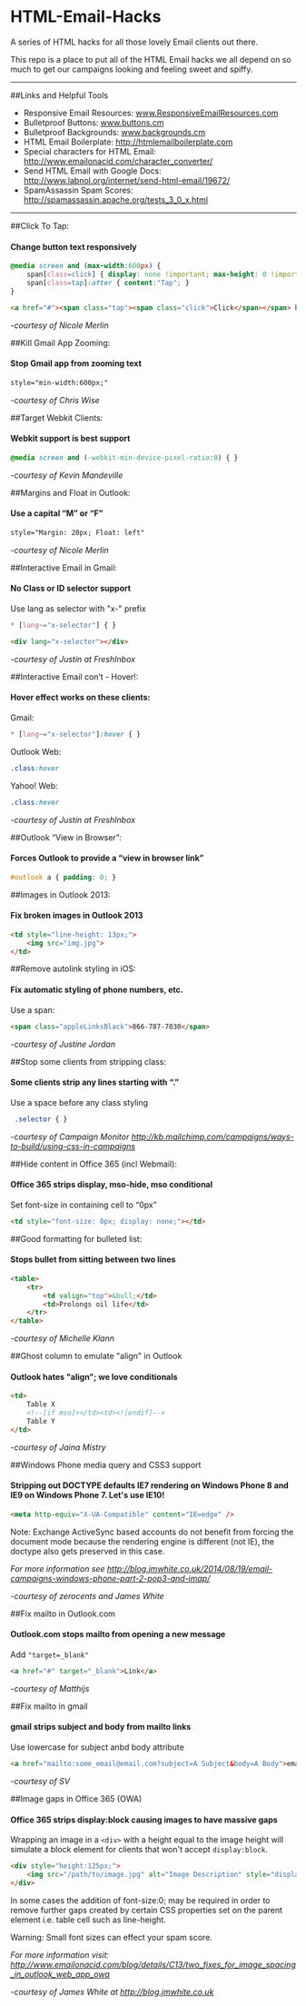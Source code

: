  HTML-Email-Hacks
================

A series of HTML hacks for all those lovely Email clients out there.

This repo is a place to put all of the HTML Email hacks we all depend on so much to get our campaigns looking and feeling sweet and spiffy. 

---

##Links and Helpful Tools

* Responsive Email Resources: www.ResponsiveEmailResources.com  
* Bulletproof Buttons: www.buttons.cm  
* Bulletproof Backgrounds: www.backgrounds.cm  
* HTML Email Boilerplate: http://htmlemailboilerplate.com  
* Special characters for HTML Email: http://www.emailonacid.com/character_converter/  
* Send HTML Email with Google Docs: http://www.labnol.org/internet/send-html-email/19672/
* SpamAssassin Spam Scores: http://spamassassin.apache.org/tests_3_0_x.html

---

##Click To Tap:
####   Change button text responsively

```css	
@media screen and (max-width:600px) {
	span[class=click] { display: none !important; max-height: 0 !important; }
	span[class=tap]:after { content:"Tap"; }
}
```
```html
<a href="#"><span class="tap"><span class="click">Click</span></span> here</a>
```

<em>-courtesy of Nicole Merlin</em>
  
##Kill Gmail App Zooming:
####	  Stop Gmail app from zooming text
	  
```html
style="min-width:600px;"
```
<em>-courtesy of Chris Wise</em>
	 
##Target Webkit Clients:
####	  Webkit support is best support
	  
```css
@media screen and (-webkit-min-device-pixel-ratio:0) { }
```

<em>-courtesy of Kevin Mandeville</em>
  
##Margins and Float in Outlook:
####	  Use a capital “M” or “F”
	  
```html
style="Margin: 20px; Float: left"
```

<em>-courtesy of Nicole Merlin</em>

##Interactive Email in Gmail:
####	No Class or ID selector support

Use lang as selector with "x-" prefix
```css
* [lang~="x-selector"] { }
```

```html
<div lang="x-selector"></div>
```

<em>-courtesy of Justin at FreshInbox</em>

##Interactive Email con’t - Hover!:
####   Hover effect works on these clients:

Gmail: 
```css
* [lang~="x-selector"]:hover { }
```

Outlook Web:
```css
.class:hover
```

Yahoo! Web: 

```css
.class:hover
```
<em>-courtesy of Justin at FreshInbox</em>

##Outlook “View in Browser”:
#### 	Forces Outlook to provide a “view in browser link”

```css
#outlook a { padding: 0; }
```

##Images in Outlook 2013:
#### 	Fix broken images in Outlook 2013

```html
<td style="line-height: 13px;">
	<img src="img.jpg">
</td>
```

##Remove autolink styling in iOS:
#### 	Fix automatic styling of phone numbers, etc.

Use a span:
```html
<span class="appleLinksBlack">866-787-7030</span>
```

<em>-courtesy of Justine Jordan</em>

##Stop some clients from stripping class:
#### 	Some clients strip any lines starting with “.”

Use a space before any class styling
```css
 .selector { }
```

<em>-courtesy of Campaign Monitor http://kb.mailchimp.com/campaigns/ways-to-build/using-css-in-campaigns</em>

##Hide content in Office 365 (incl Webmail):
#### 	Office 365 strips display, mso-hide, mso conditional

Set font-size in containing cell to “0px”

```html
<td style="font-size: 0px; display: none;"></td>
```

##Good formatting for bulleted list:
#### 	Stops bullet from sitting between two lines

```html
<table>
	<tr>
		<td valign="top">&bull;</td>
		<td>Prolongs oil life</td>
	</tr>
</table>
```

<em>-courtesy of Michelle Klann</em>

##Ghost column to emulate "align" in Outlook
####	Outlook hates "align"; we love conditionals

```html
<td>
	Table X
	<!--[if mso]></td><td><![endif]-->
	Table Y
</td>
```

<em>-courtesy of Jaina Mistry</em>

##Windows Phone media query and CSS3 support
####	Stripping out DOCTYPE defaults IE7 rendering on Windows Phone 8 and IE9 on Windows Phone 7. Let's use IE10!

```html
<meta http-equiv="X-UA-Compatible" content="IE=edge" />
```

Note: Exchange ActiveSync based accounts do not benefit from forcing the document mode because the rendering engine is different (not IE), the doctype also gets preserved in this case.

<em> For more information see http://blog.jmwhite.co.uk/2014/08/19/email-campaigns-windows-phone-part-2-pop3-and-imap/</em>

<em>-courtesy of zerocents and James White</em>

##Fix mailto in Outlook.com
####	Outlook.com stops mailto from opening a new message

Add `"target=_blank"`

```html
<a href="#" target="_blank">Link</a>
```

<em>-courtesy of Matthijs</em>

##Fix mailto in gmail
####	gmail strips subject and body from mailto links

Use lowercase for subject anbd body attribute

```html
<a href="mailto:some_email@email.com?subject=A Subject&body=A Body">email@email.com</a>
```

<em>-courtesy of SV</em>

##Image gaps in Office 365 (OWA)
####	Office 365 strips display:block causing images to have massive gaps

Wrapping an image in a `<div>` with a height equal to the image height will simulate
a block element for clients that won't accept `display:block`.

```html
<div style="height:125px;">  
    <img src="/path/to/image.jpg" alt="Image Description" style="display:block;" width="200" height="125" />  
</div>
```

In some cases the addition of font-size:0; may be required in order to remove further gaps created by certain CSS properties set on the parent element i.e. table cell such as line-height.

Warning: Small font sizes can effect your spam score.

<em> For more information visit: http://www.emailonacid.com/blog/details/C13/two_fixes_for_image_spacing_in_outlook_web_app_owa</em>

<em>-courtesy of James White at http://blog.jmwhite.co.uk</em>
